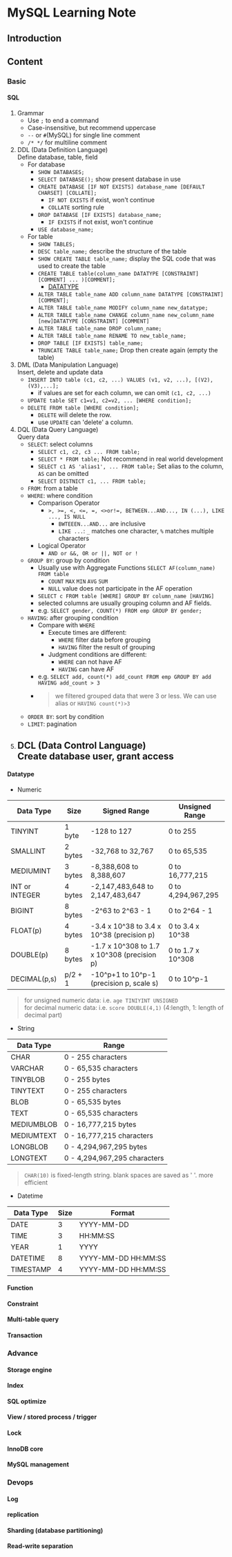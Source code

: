 # MySQL Learning Note

## Introduction
## Content 
### Basic
#### SQL
1. Grammar
   - Use `;` to end a command
   - Case-insensitive, but recommend uppercase
   - `--` or `#`(MySQL) for single line comment
   - `/* */` for multiline comment
2. DDL (Data Definition Language)  
Define database, table, field
   - For database
     - `SHOW DATABASES;` 
     - `SELECT DATABASE();` show present database in use
     - `CREATE DATABASE [IF NOT EXISTS] database_name [DEFAULT CHARSET] [COLLATE];`
       - `IF NOT EXISTS` if exist, won't continue
       - `COLLATE` sorting rule
     - `DROP DATABASE [IF EXISTS] database_name;`
       - `IF EXISTS` if not exist, won't continue
     - `USE database_name;`
   - For table
     - `SHOW TABLES;`
     - `DESC table_name;` describe the structure of the table
     - `SHOW CREATE TABLE table_name;` display the SQL code that was used to create the table
     - `CREATE TABLE table(column_name DATATYPE [CONSTRAINT] [COMMENT] ... )[COMMENT];`
       - [DATATYPE](#datatype)
     - `ALTER TABLE table_name ADD column_name DATATYPE [CONSTRAINT] [COMMENT];`
     - `ALTER TABLE table_name MODIFY column_name new_datatype;`
     - `ALTER TABLE table_name CHANGE column_name new_column_name [new]DATATYPE [CONSTRAINT] [COMMENT]`
     - `ALTER TABLE table_name DROP column_name;`
     - `ALTER TABLE table_name RENAME TO new_table_name;`
     - `DROP TABLE [IF EXISTS] table_name;`
     - `TRUNCATE TABLE table_name;` Drop then create again (empty the table)
3. DML (Data Manipulation Language)  
Insert, delete and update data
   - `INSERT INTO table (c1, c2, ...) VALUES (v1, v2, ...), [(V2),(V3),...];`
     - if values are set for each column, we can omit `(c1, c2, ...)`
   - `UPDATE table SET c1=v1, c2=v2, ... [WHERE condition];`
   - `DELETE FROM table [WHERE condition];`
     - `DELETE` will delete the row.
     - use `UPDATE` can 'delete' a column.
4. DQL (Data Query Language)  
Query data
   - `SELECT`: select columns
     - `SELECT c1, c2, c3 ... FROM table;`
     - `SELECT * FROM table;` Not recommend in real world development
     - `SELECT c1 AS 'alias1', ... FROM table;`  Set alias to the column, `AS` can be omitted
     - `SELECT DISTNICT c1, ... FROM table;`
   - `FROM`: from a table
   - `WHERE`: where condition
     - Comparison Operator
       - `>, >=, <, <=, =, <>or!=, BETWEEN...AND..., IN (...), LIKE ..., IS NULL`
         - `BWTEEEN...AND...` are inclusive
         - `LIKE ...`: `_` matches one character, `%` matches multiple characters
     - Logical Operator
         - `AND or &&, OR or ||, NOT or !`
   - `GROUP BY`: group by condition
     - Usually use with Aggregate Functions `SELECT AF(column_name) FROM table`
       - `COUNT` `MAX` `MIN` `AVG` `SUM`
       - `NULL` value does not participate in the AF operation 
     - `SELECT c FROM table [WHERE] GROUP BY column_name [HAVING]`
     - selected columns are usually grouping column and AF fields.
     - e.g. `SELECT gender, COUNT(*) FROM emp GROUP BY gender;`
   - `HAVING`: after grouping condition
     - Compare with `WHERE`
       - Execute times are different: 
         - `WHERE` filter data before grouping
         - `HAVING` filter the result of grouping
       - Judgment conditions are different:
         - `WHERE` can not have AF
         - `HAVING` can have AF
     - e.g. `SELECT add, count(*) add_count FROM emp GROUP BY add HAVING add_count > 3`
     - > we filtered grouped data that were 3 or less. We can use alias or `HAVING count(*)>3`
   - `ORDER BY`: sort by condition
   - `LIMIT`: pagination
5. DCL (Data Control Language)  
Create database user, grant access
   - 
#### Datatype
- Numeric  

| Data Type      | Size    | Signed Range                                | Unsigned Range     |
|----------------|---------|---------------------------------------------|--------------------|
| TINYINT        | 1 byte  | -128 to 127                                 | 0 to 255           |
| SMALLINT       | 2 bytes | -32,768 to 32,767                           | 0 to 65,535        |
| MEDIUMINT      | 3 bytes | -8,388,608 to 8,388,607                     | 0 to 16,777,215    |
| INT or INTEGER | 4 bytes | -2,147,483,648 to 2,147,483,647             | 0 to 4,294,967,295 |
| BIGINT         | 8 bytes | -2^63 to 2^63 - 1                           | 0 to 2^64 - 1      |
| FLOAT(p)       | 4 bytes | -3.4 x 10^38 to 3.4 x 10^38 (precision p)   | 0 to 3.4 x 10^38   |
| DOUBLE(p)      | 8 bytes | -1.7 x 10^308 to 1.7 x 10^308 (precision p) | 0 to 1.7 x 10^308  |
| DECIMAL(p,s)   | p/2 + 1 | -10^p+1 to 10^p-1 (precision p, scale s)    | 0 to 10^p-1        |
> for unsigned numeric data: i.e. `age TINIYINT UNSIGNED`  
> for decimal numeric data: i.e. `score DOUBLE(4,1)` (4:length, 1: length of decimal part)

- String

| Data Type  | Range                        |
|------------|------------------------------|
| CHAR       | 0 - 255 characters           |
| VARCHAR    | 0 - 65,535 characters        |
| TINYBLOB   | 0 - 255 bytes                |
| TINYTEXT   | 0 - 255 characters           |
| BLOB       | 0 - 65,535 bytes             |
| TEXT       | 0 - 65,535 characters        |
| MEDIUMBLOB | 0 - 16,777,215 bytes         |
| MEDIUMTEXT | 0 - 16,777,215 characters    |
| LONGBLOB   | 0 - 4,294,967,295 bytes      |
| LONGTEXT   | 0 - 4,294,967,295 characters |
> `CHAR(10)` is fixed-length string. blank spaces are saved as ' '. more efficient

- Datetime

| Data Type | Size | Format               |
|-----------|------|----------------------|
| DATE      | 3    | YYYY-MM-DD           |
| TIME      | 3    | HH:MM:SS             |
| YEAR      | 1    | YYYY                 |
| DATETIME  | 8    | YYYY-MM-DD HH:MM:SS  |
| TIMESTAMP | 4    | YYYY-MM-DD HH:MM:SS  |

#### Function
#### Constraint
#### Multi-table query 
#### Transaction

### Advance
#### Storage engine
#### Index
#### SQL optimize
#### View / stored  process / trigger
#### Lock
#### InnoDB core
#### MySQL management

### Devops
#### Log
#### replication
#### Sharding (database partitioning)
#### Read-write separation
